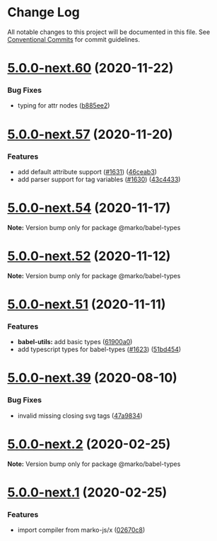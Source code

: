 # Change Log

All notable changes to this project will be documented in this file.
See [Conventional Commits](https://conventionalcommits.org) for commit guidelines.

# [5.0.0-next.60](https://github.com/marko-js/marko/tree/master/packages/babel-types/compare/v5.0.0-next.59...v5.0.0-next.60) (2020-11-22)


### Bug Fixes

* typing for attr nodes ([b885ee2](https://github.com/marko-js/marko/tree/master/packages/babel-types/commit/b885ee2032a2a5a81db859432520663e123444c9))





# [5.0.0-next.57](https://github.com/marko-js/marko/tree/master/packages/babel-types/compare/v5.0.0-next.56...v5.0.0-next.57) (2020-11-20)


### Features

* add default attribute support ([#1631](https://github.com/marko-js/marko/tree/master/packages/babel-types/issues/1631)) ([46ceab3](https://github.com/marko-js/marko/tree/master/packages/babel-types/commit/46ceab34a5c1815933b8b2a9f3533716ae0fedcf))
* add parser support for tag variables ([#1630](https://github.com/marko-js/marko/tree/master/packages/babel-types/issues/1630)) ([43c4433](https://github.com/marko-js/marko/tree/master/packages/babel-types/commit/43c4433cb026f7eace199203e15d1050a53dc35d))





# [5.0.0-next.54](https://github.com/marko-js/marko/tree/master/packages/babel-types/compare/v5.0.0-next.53...v5.0.0-next.54) (2020-11-17)

**Note:** Version bump only for package @marko/babel-types





# [5.0.0-next.52](https://github.com/marko-js/marko/tree/master/packages/babel-types/compare/v5.0.0-next.51...v5.0.0-next.52) (2020-11-12)

**Note:** Version bump only for package @marko/babel-types





# [5.0.0-next.51](https://github.com/marko-js/marko/tree/master/packages/babel-types/compare/v5.0.0-next.50...v5.0.0-next.51) (2020-11-11)


### Features

* **babel-utils:** add basic types ([61900a0](https://github.com/marko-js/marko/tree/master/packages/babel-types/commit/61900a0d1150b9c4e520f5916086143bd84484fb))
* add typescript types for babel-types ([#1623](https://github.com/marko-js/marko/tree/master/packages/babel-types/issues/1623)) ([51bd454](https://github.com/marko-js/marko/tree/master/packages/babel-types/commit/51bd454ea191444699bde9c8f6f4a15e459ffba3))





# [5.0.0-next.39](https://github.com/marko-js/marko/tree/master/packages/babel-types/compare/v5.0.0-next.38...v5.0.0-next.39) (2020-08-10)


### Bug Fixes

* invalid missing closing svg tags ([47a9834](https://github.com/marko-js/marko/tree/master/packages/babel-types/commit/47a98341a2bdb4ae136495c5e3976dfe7c24a77c))





# [5.0.0-next.2](https://github.com/marko-js/marko/tree/master/packages/babel-types/compare/v5.0.0-next.1...v5.0.0-next.2) (2020-02-25)

**Note:** Version bump only for package @marko/babel-types





# [5.0.0-next.1](https://github.com/marko-js/marko/tree/master/packages/babel-types/compare/v4.18.48...v5.0.0-next.1) (2020-02-25)


### Features

* import compiler from marko-js/x ([02670c8](https://github.com/marko-js/marko/tree/master/packages/babel-types/commit/02670c86931396c52a5a03a7ae4fcef873297f60))
